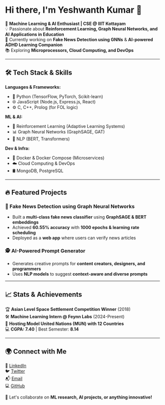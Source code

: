 # Hi there, I'm Yeshwanth Kumar 👋

🚀 **Machine Learning & AI Enthusiast | CSE @ IIIT Kottayam**  
💡 Passionate about **Reinforcement Learning, Graph Neural Networks, and AI Applications in Education**  
🎯 Currently working on **Fake News Detection using GNNs** & **AI-powered ADHD Learning Companion**  
📚 Exploring **Microprocessors, Cloud Computing, and DevOps**

---

## 🛠️ Tech Stack & Skills

**Languages & Frameworks:**  
- 🐍 Python (TensorFlow, PyTorch, Scikit-learn)  
- 🌐 JavaScript (Node.js, Express.js, React)  
- ⚙️ C, C++, Prolog (for FOL logic)  

**ML & AI:**  
- 🤖 Reinforcement Learning (Adaptive Learning Systems)  
- 📊 Graph Neural Networks (GraphSAGE, GAT)  
- 📝 NLP (BERT, Transformers)

**Dev & Infra:**  
- 🐳 Docker & Docker Compose (Microservices)  
- ☁️ Cloud Computing & DevOps  
- 🛢️ MongoDB, PostgreSQL  

---

## 🔥 Featured Projects

### **📰 Fake News Detection using Graph Neural Networks**  
- Built a **multi-class fake news classifier** using **GraphSAGE & BERT embeddings**
- Achieved **60.55% accuracy** with **1000 epochs & learning rate scheduling**
- Deployed as a **web app** where users can verify news articles



### **🕵️ AI-Powered Prompt Generator**
- Generates creative prompts for **content creators, designers, and programmers**
- Uses **NLP models** to suggest **context-aware and diverse prompts**

---

## 📈 Stats & Achievements

🏆 **Asian Level Space Settlement Competition Winner** (2018)  
🛠️ **Machine Learning Intern @ Feynn Labs** (2024-Present)  
🎤 **Hosting Model United Nations (MUN) with 12 Countries**  
💻 **CGPA: 7.40** | Best Semester: **8.14**  

---

## 🌍 Connect with Me

🔗 [LinkedIn](https://www.linkedin.com/in/yourprofile)  
🐦 [Twitter](https://twitter.com/yourhandle)  
📬 [Email](mailto:your@email.com)  
💻 [GitHub](https://github.com/yourusername)

🚀 Let's collaborate on **ML research, AI projects, or anything innovative!**
